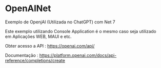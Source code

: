 # OpenAINet

Exemplo de OpenjAI (Utilizada no ChatGPT) com Net 7

Este exemplo utilizando Console Application é o mesmo caso seja utilizado em Aplicações WEB, MAUI e etc.

Obter acesso a API : https://openai.com/api/

Documentação : https://platform.openai.com/docs/api-reference/completions/create

